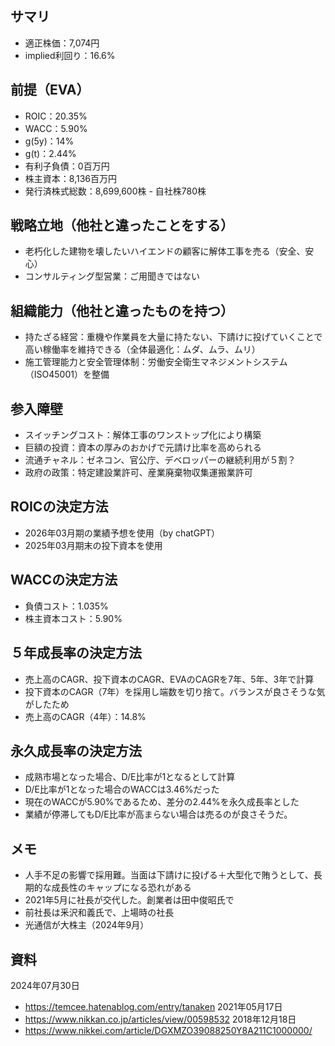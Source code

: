 ## サマリ
- 適正株価：7,074円
- implied利回り：16.6%

## 前提（EVA）
- ROIC：20.35%
- WACC：5.90%
- g(5y)：14%
- g(t)：2.44%
- 有利子負債：0百万円
- 株主資本：8,136百万円
- 発行済株式総数：8,699,600株 - 自社株780株

## 戦略立地（他社と違ったことをする）
- 老朽化した建物を壊したいハイエンドの顧客に解体工事を売る（安全、安心）
- コンサルティング型営業：ご用聞きではない

## 組織能力（他社と違ったものを持つ）
- 持たざる経営：重機や作業員を大量に持たない、下請けに投げていくことで高い稼働率を維持できる（全体最適化：ムダ、ムラ、ムリ）
- 施工管理能力と安全管理体制：労働安全衛生マネジメントシステム（ISO45001）を整備

## 参入障壁
- スイッチングコスト：解体工事のワンストップ化により構築
- 巨額の投資：資本の厚みのおかげで元請け比率を高められる
- 流通チャネル：ゼネコン、官公庁、デベロッパーの継続利用が５割？
- 政府の政策：特定建設業許可、産業廃棄物収集運搬業許可

## ROICの決定方法
- 2026年03月期の業績予想を使用（by chatGPT）
- 2025年03月期末の投下資本を使用

## WACCの決定方法
- 負債コスト：1.035%
- 株主資本コスト：5.90%

## ５年成長率の決定方法
- 売上高のCAGR、投下資本のCAGR、EVAのCAGRを7年、5年、3年で計算
- 投下資本のCAGR（7年）を採用し端数を切り捨て。バランスが良さそうな気がしたため
- 売上高のCAGR（4年）：14.8%

## 永久成長率の決定方法
- 成熟市場となった場合、D/E比率が1となるとして計算
- D/E比率が1となった場合のWACCは3.46%だった
- 現在のWACCが5.90%であるため、差分の2.44%を永久成長率とした
- 業績が停滞してもD/E比率が高まらない場合は売るのが良さそうだ。

## メモ
- 人手不足の影響で採用難。当面は下請けに投げる＋大型化で賄うとして、長期的な成長性のキャップになる恐れがある
- 2021年5月に社長が交代した。創業者は田中俊昭氏で
- 前社長は釆沢和義氏で、上場時の社長
- 光通信が大株主（2024年9月）

## 資料
2024年07月30日
- https://temcee.hatenablog.com/entry/tanaken
2021年05月17日
- https://www.nikkan.co.jp/articles/view/00598532
2018年12月18日
- https://www.nikkei.com/article/DGXMZO39088250Y8A211C1000000/